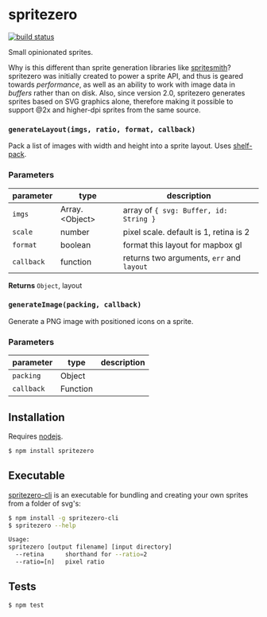 # spritezero

[![build status](https://secure.travis-ci.org/mapbox/spritezero.svg)](http://travis-ci.org/mapbox/spritezero)

Small opinionated sprites.

Why is this different than sprite generation libraries like [spritesmith](https://github.com/Ensighten/spritesmith)?
spritezero was initially created to power a sprite API, and thus is geared towards
_performance_, as well as an ability to work with image data in _buffers_
rather than on disk. Also, since version 2.0, spritezero generates sprites
based on SVG graphics alone, therefore making it possible to support @2x
and higher-dpi sprites from the same source.

### `generateLayout(imgs, ratio, format, callback)`

Pack a list of images with width and height into a sprite layout.
Uses [shelf-pack](https://github.com/mapbox/shelf-pack).

### Parameters

| parameter  | type              | description                                                   |
| ---------- | ----------------- | ------------------------------------------------------------- |
| `imgs`     | Array\.\<Object\> | array of `{ svg: Buffer, id: String }` |
| `scale`    | number | pixel scale. default is 1, retina is 2 |
| `format`   | boolean           | format this layout for mapbox gl                              |
| `callback` | function          | returns two arguments, `err` and `layout` |



**Returns** `Object`, layout


### `generateImage(packing, callback)`

Generate a PNG image with positioned icons on a sprite.

### Parameters

| parameter  | type     | description |
| ---------- | -------- | ----------- |
| `packing`  | Object   |             |
| `callback` | Function |             |


## Installation

Requires [nodejs](http://nodejs.org/).

```sh
$ npm install spritezero
```

## Executable

[spritezero-cli](https://github.com/mapbox/spritezero-cli) is an executable for bundling and creating your own sprites from a folder of svg's:

```bash
$ npm install -g spritezero-cli
$ spritezero --help

Usage:
spritezero [output filename] [input directory]
  --retina      shorthand for --ratio=2
  --ratio=[n]   pixel ratio
```

## Tests

```sh
$ npm test
```
